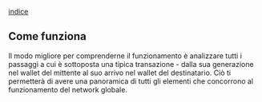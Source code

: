 [indice](README.md)
## Come funziona
Il modo migliore per comprenderne il funzionamento è analizzare tutti i passaggi a cui è sottoposta una tipica transazione - dalla sua generazione nel wallet del mittente al suo arrivo nel wallet del destinatario. Ciò ti permetterà di avere una panoramica di tutti gli elementi che concorrono al funzionamento del network globale.
